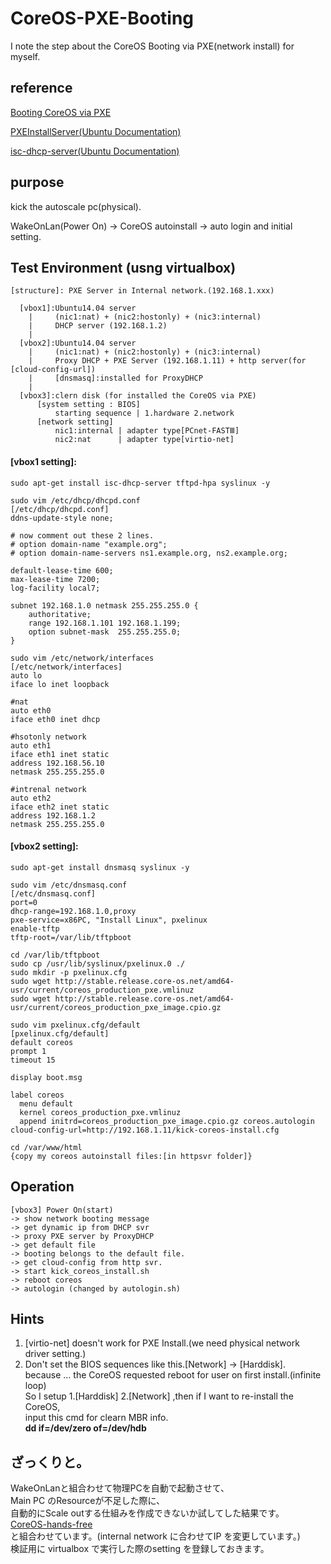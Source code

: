 # CoreOS-PXE-Booting
I note the step about the CoreOS Booting via PXE(network install) for myself.  

## reference
[Booting CoreOS via PXE](https://coreos.com/docs/running-coreos/bare-metal/booting-with-pxe/)

[PXEInstallServer(Ubuntu Documentation)](https://help.ubuntu.com/community/PXEInstallServer)

[isc-dhcp-server(Ubuntu Documentation)](https://help.ubuntu.com/community/isc-dhcp-server)

## purpose
 kick the autoscale pc(physical).  
 
 WakeOnLan(Power On) -> CoreOS autoinstall -> auto login and initial setting.

## Test Environment (usng virtualbox)

```
[structure]: PXE Server in Internal network.(192.168.1.xxx)

  [vbox1]:Ubuntu14.04 server
    |     (nic1:nat) + (nic2:hostonly) + (nic3:internal)
    |     DHCP server (192.168.1.2)
    |
  [vbox2]:Ubuntu14.04 server
    |     (nic1:nat) + (nic2:hostonly) + (nic3:internal)
    |     Proxy DHCP + PXE Server (192.168.1.11) + http server(for [cloud-config-url])
    |     [dnsmasq]:installed for ProxyDHCP
    |
  [vbox3]:clern disk (for installed the CoreOS via PXE)
      [system setting : BIOS]
          starting sequence | 1.hardware 2.network
      [network setting]
          nic1:internal | adapter type[PCnet-FASTⅢ]
          nic2:nat      | adapter type[virtio-net]

```

#### [vbox1 setting]:

```
sudo apt-get install isc-dhcp-server tftpd-hpa syslinux -y

sudo vim /etc/dhcp/dhcpd.conf
[/etc/dhcp/dhcpd.conf]
ddns-update-style none;

# now comment out these 2 lines.
# option domain-name "example.org";
# option domain-name-servers ns1.example.org, ns2.example.org;

default-lease-time 600;
max-lease-time 7200;
log-facility local7;

subnet 192.168.1.0 netmask 255.255.255.0 {
    authoritative;
    range 192.168.1.101 192.168.1.199;
    option subnet-mask  255.255.255.0;
}

sudo vim /etc/network/interfaces
[/etc/network/interfaces]
auto lo
iface lo inet loopback

#nat
auto eth0
iface eth0 inet dhcp

#hsotonly network
auto eth1
iface eth1 inet static
address 192.168.56.10
netmask 255.255.255.0

#intrenal network
auto eth2
iface eth2 inet static
address 192.168.1.2
netmask 255.255.255.0

```

#### [vbox2 setting]:

```
sudo apt-get install dnsmasq syslinux -y

sudo vim /etc/dnsmasq.conf
[/etc/dnsmasq.conf]
port=0
dhcp-range=192.168.1.0,proxy
pxe-service=x86PC, "Install Linux", pxelinux
enable-tftp
tftp-root=/var/lib/tftpboot

cd /var/lib/tftpboot
sudo cp /usr/lib/syslinux/pxelinux.0 ./
sudo mkdir -p pxelinux.cfg
sudo wget http://stable.release.core-os.net/amd64-usr/current/coreos_production_pxe.vmlinuz
sudo wget http://stable.release.core-os.net/amd64-usr/current/coreos_production_pxe_image.cpio.gz

sudo vim pxelinux.cfg/default
[pxelinux.cfg/default]
default coreos
prompt 1
timeout 15

display boot.msg

label coreos
  menu default
  kernel coreos_production_pxe.vmlinuz
  append initrd=coreos_production_pxe_image.cpio.gz coreos.autologin cloud-config-url=http://192.168.1.11/kick-coreos-install.cfg

cd /var/www/html
{copy my coreos autoinstall files:[in httpsvr folder]}
```

## Operation
```
[vbox3] Power On(start)
-> show network booting message 
-> get dynamic ip from DHCP svr
-> proxy PXE server by ProxyDHCP 
-> get default file 
-> booting belongs to the default file.
-> get cloud-config from http svr.
-> start kick_coreos_install.sh
-> reboot coreos
-> autologin (changed by autologin.sh)
```

## Hints

1. [virtio-net] doesn't work for PXE Install.(we need physical network driver setting.)  
1. Don't set the BIOS sequences like this.[Network] -> [Harddisk].  
   because ... the CoreOS requested reboot for user on first install.(infinite loop)  
   So I setup 1.[Harddisk] 2.[Network] ,then if I want to re-install the CoreOS,  
   input this cmd for clearn MBR info.  
   __dd if=/dev/zero of=/dev/hdb__


## ざっくりと。

WakeOnLanと組合わせて物理PCを自動で起動させて、  
Main PC のResourceが不足した際に、  
自動的にScale outする仕組みを作成できないか試してした結果です。  
[CoreOS-hands-free](https://github.com/kotaro-dev/CoreOS-hands-free)  
と組合わせています。(internal network に合わせてIP を変更しています。)  
検証用に virtualbox で実行した際のsetting を登録しておきます。  
